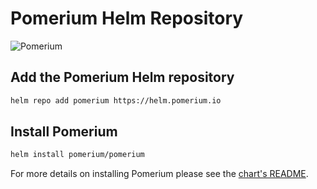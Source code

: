# Pomerium Helm Repository

![Pomerium](https://www.pomerium.io/logo.svg)

## Add the Pomerium Helm repository

```bash
helm repo add pomerium https://helm.pomerium.io
```

## Install Pomerium

```bash
helm install pomerium/pomerium
```

For more details on installing Pomerium please see the [chart's README](https://github.com/pomerium/pomerium-helm/tree/master/charts/pomerium).
